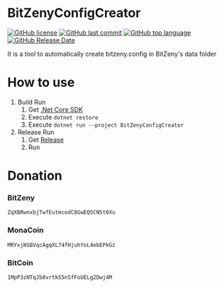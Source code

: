 # BitZenyConfigCreator
[![GitHub license](https://img.shields.io/github/license/zinntikumugai/BitZenyConfigCreator.svg)](https://github.com/zinntikumugai/BitZenyConfigCreator/blob/master/LICENSE)
[![GitHub last commit](https://img.shields.io/github/last-commit/zinntikumugai/BitZenyConfigCreator.svg)](https://github.com/zinntikumugai/BitZenConfigCreator)
[![GitHub top language](https://img.shields.io/github/languages/top/zinntikumugai/BitZenyConfigCreator.svg)](https://github.com/zinntikumugai/BitZenConfigCreator)
[![GitHub Release Date](https://img.shields.io/github/release-date/zinntikumugai/BitZenyConfigCreator.svg)](https://github.com/zinntikumugai/BitZenyConfigCreator/releases)

It is a tool to automatically create bitzeny.config in BitZeny's data folder

# How to use
1. Build Run
   1. Get [.Net Core SDK](https://dot.net/core)
   1. Execute `dotnet restore `
   1. Execute `dotnet run --project BitZenyConfigCreator`
1. Release Run
   1. Get [Release](https://github.com/zinntikumugai/BitZenyConfigCreator/releases)
   2. Run

# Donation
### BitZeny
`ZqXBRwnxbjTwfEutmcodC8GwEQ5CN5t6Xu`
### MonaCoin
`MRYxjNSBVqcAgqXL74fHjuhYoL4ebEPkGz`
### BitCoin
`1MpP3zNTqJb8vrtkS5nSfFoUELg2Dwj4M`
